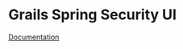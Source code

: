 # Grails Spring Security UI

[Documentation](https://grails-plugins.github.io/grails-spring-security-ui/latest/)
